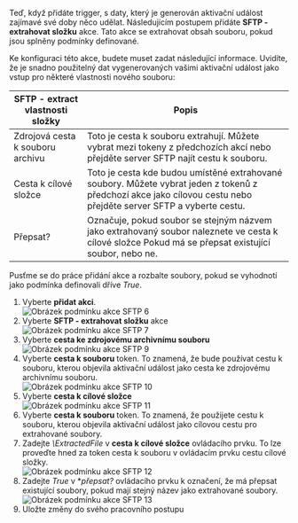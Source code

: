 Teď, když přidáte trigger, s daty, který je generován aktivační událost zajímavé své doby něco udělat. Následujícím postupem přidáte **SFTP - extrahovat složku** akce. Tato akce se extrahovat obsah souboru, pokud jsou splněny podmínky definované. 

Ke konfiguraci této akce, budete muset zadat následující informace. Uvidíte, že je snadno použitelný dat vygenerovaných vašimi aktivační událost jako vstup pro některé vlastnosti nového souboru:

| SFTP - extract vlastnosti složky | Popis |
| --- | --- |
| Zdrojová cesta k souboru archivu |Toto je cesta k souboru extrahují. Můžete vybrat mezi tokeny z předchozích akcí nebo přejděte server SFTP najít cestu k souboru. |
| Cesta k cílové složce |Toto je cesta kde budou umístěné extrahované soubory. Můžete vybrat jeden z tokenů z předchozí akce jako cílovou cestu nebo přejděte server SFTP a vyberte cestu. |
| Přepsat? |Označuje, pokud soubor se stejným názvem jako extrahovaný soubor naleznete ve cesta k cílové složce Pokud má se přepsat existující soubor, nebo ne. |

Pusťme se do práce přidání akce a rozbalte soubory, pokud se vyhodnotí jako podmínka definovali dříve *True*. 

1. Vyberte **přidat akci**.        
   ![Obrázek podmínku akce SFTP 6](./media/connectors-create-api-sftp/condition-6.png)   
2. Vyberte **SFTP - extrahovat složku** akce      
   ![Obrázek podmínku akce SFTP 7](./media/connectors-create-api-sftp/condition-7.png)   
3. Vyberte **cesta ke zdrojovému archivnímu souboru**              
   ![Obrázek podmínku akce SFTP 9](./media/connectors-create-api-sftp/condition-9.png)   
4. Vyberte **cesta k souboru** token. To znamená, že bude používat cestu k souboru, kterou objevila aktivační událost jako cesta ke zdrojovému archivnímu souboru.           
   ![Obrázek podmínku akce SFTP 10](./media/connectors-create-api-sftp/condition-10.png)   
5. Vyberte **cesta k cílové složce**           
   ![Obrázek podmínku akce SFTP 11](./media/connectors-create-api-sftp/condition-11.png)   
6. Vyberte **cesta k souboru** token. To znamená, že použijete cestu k souboru, kterou objevila aktivační událost jako cílovou cestu pro extrahované soubory.   
7. Zadejte *\ExtractedFile* v **cesta k cílové složce** ovládacího prvku. To lze proveďte hned za token cesta k souboru v ovládacím prvku cestu cílové složky.         
   ![Obrázek podmínku akce SFTP 12](./media/connectors-create-api-sftp/condition-12.png)   
8. Zadejte *True* v **přepsat?* ovládacího prvku k označení, že má přepsat existující soubory, pokud mají stejný název jako extrahované soubory.      
   ![Obrázek podmínku akce SFTP 13](./media/connectors-create-api-sftp/condition-13.png)   
9. Uložte změny do svého pracovního postupu  

